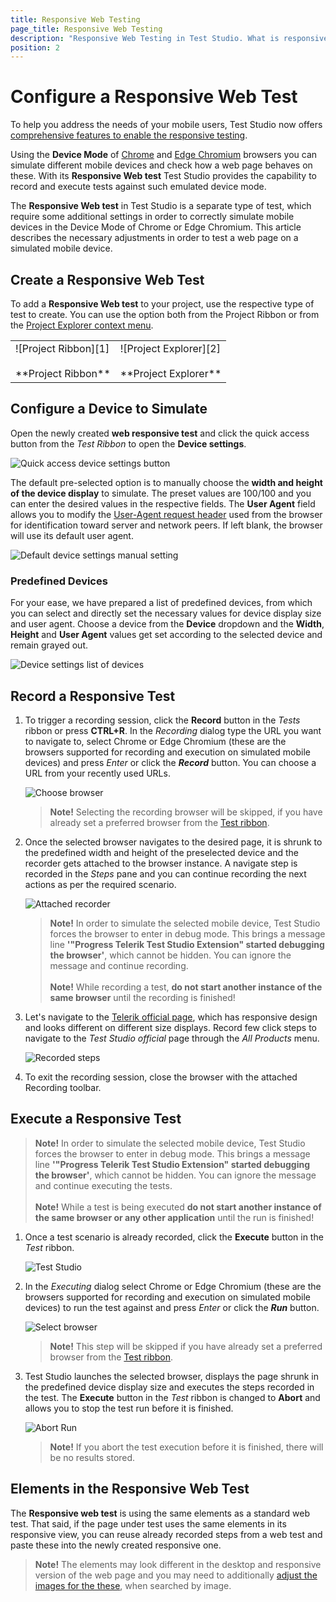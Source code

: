 ```yaml
---
title: Responsive Web Testing
page_title: Responsive Web Testing
description: "Responsive Web Testing in Test Studio. What is responsive web testing in Test Studio. How the responsive web testing in test studio works. Use the Chrome and Edge Chromium browsers viewport to simulate different mobile devices and test web pages on these. "
position: 2
---
```

# Configure a Responsive Web Test

To help you address the needs of your mobile users, Test Studio now offers <a href="https://www.telerik.com/teststudio/automated-website-responsive-testing" target="_blank">comprehensive features to enable the responsive testing</a>.

Using the **Device Mode** of <a href="https://developers.google.com/web/tools/chrome-devtools/device-mode" target="_blank">Chrome</a> and <a href="https://docs.microsoft.com/en-us/microsoft-edge/devtools-guide-chromium/device-mode/" target="_blank">Edge Chromium</a> browsers you can simulate different mobile devices and check how a web page behaves on these. With its __Responsive Web test__ Test Studio provides the capability to record and execute tests against such emulated device mode.

The __Responsive Web test__ in Test Studio is a separate type of test, which require some additional settings in order to correctly simulate mobile devices in the Device Mode of Chrome or Edge Chromium. This article describes the necessary adjustments in order to test a web page on a simulated mobile device.

## Create a Responsive Web Test

To add a __Responsive Web test__ to your project, use the respective type of test to create. You can use the option both from the Project Ribbon or from the <a href="/features/project-explorer/overview#project-context-menu-options" target="_blank">Project Explorer context menu</a>.

<table id="no-table">
	<tr>
		<td>![Project Ribbon][1] <br><br>**Project Ribbon**</td>
		<td>![Project Explorer][2] <br><br>**Project Explorer**</td>
	</tr>
<table>

## Configure a Device to Simulate

Open the newly created __web responsive test__ and click the quick access button from the _Test Ribbon_ to open the __Device settings__.

![Quick access device settings button][3]

The default pre-selected option is to manually choose the __width and height of the device display__ to simulate. The preset values are 100/100 and you can enter the desired values in the respective fields. The __User Agent__ field allows you to modify the <a href="https://developer.mozilla.org/en-US/docs/Web/HTTP/Headers/User-Agent" target="_blank">User-Agent request header</a> used from the browser for identification toward server and network peers. If left blank, the browser will use its default user agent.

![Default device settings manual setting][4]

### Predefined Devices

For your ease, we have prepared a list of predefined devices, from which you can select and directly set the necessary values for device display size and user agent. Choose a device from the __Device__ dropdown and the __Width__, __Height__ and __User Agent__ values get set according to the selected device and remain grayed out.

![Device settings list of devices][5]

## Record a Responsive Test

1. To trigger a recording session, click the __Record__ button in the _Tests_ ribbon or press **CTRL+R**. In the *Recording* dialog type the URL you want to navigate to, select Chrome or Edge Chromium (these are the browsers supported for recording and execution on simulated mobile devices) and press _Enter_ or click the ***Record*** button. You can choose a URL from your recently used URLs.

	![Choose browser][6]

	> **Note!** Selecting the recording browser will be skipped, if you have already set a preferred browser from the <a href="/general-information/test-execution/quick-execution" target="_blank">Test ribbon</a>.

2. Once the selected browser navigates to the desired page, it is shrunk to the predefined width and height of the preselected device and the recorder gets attached to the browser instance. A navigate step is recorded in the _Steps_ pane and you can continue recording the next actions as per the required scenario.

	![Attached recorder][7]

	> __Note!__ In order to simulate the selected mobile device, Test Studio forces the browser to enter in debug mode. This brings a message line __'"Progress Telerik Test Studio Extension" started debugging the browser'__, which cannot be hidden. You can ignore the message and continue recording. <br><br>
	> __Note!__ While recording a test, **do not start another instance of the same browser** until the recording is finished!

3. Let's navigate to the <a href="/general-information/test-execution/quick-execution" target="_blank">Telerik official page</a>, which has responsive design and looks different on different size displays. Record few click steps to navigate to the _Test Studio official_ page through the _All Products_ menu.

	![Recorded steps][8]

4. To exit the recording session, close the browser with the attached Recording toolbar.

## Execute a Responsive Test

> __Note!__ In order to simulate the selected mobile device, Test Studio forces the browser to enter in debug mode. This brings a message line __'"Progress Telerik Test Studio Extension" started debugging the browser'__, which cannot be hidden. You can ignore the message and continue executing the tests. <br><br>
> __Note!__ While a test is being executed **do not start another instance of the same browser or any other application** until the run is finished!

1. Once a test scenario is already recorded, click the **Execute** button in the _Test_ ribbon.

    ![Test Studio](/img/getting-started/first-project/fig08.png)

2. In the _Executing_ dialog select Chrome or Edge Chromium (these are the browsers supported for recording and execution on simulated mobile devices) to run the test against and press _Enter_ or click the ***Run*** button.

    ![Select browser][10]

    > __Note!__ This step will be skipped if you have already set a preferred browser from the <a href="/general-information/test-execution/quick-execution" target="_blank">Test ribbon</a>.

3. Test Studio launches the selected browser, displays the page shrunk in the predefined device display size and executes the steps recorded in the test. The **Execute** button in the _Test_ ribbon is changed to __Abort__ and allows you to stop the test run before it is finished.

    ![Abort Run](/img/getting-started/first-project/fig10.png)

    > __Note!__ If you abort the test execution before it is finished, there will be no results stored.

## Elements in the Responsive Web Test

The __Responsive web test__ is using the same elements as a standard web test. That said, if the page under test uses the same elements in its responsive view, you can reuse already recorded steps from a web test and paste these into the newly created responsive one.

> __Note!__ The elements may look different in the desktop and responsive version of the web page and you may need to additionally <a href="/features/elements-explorer/find-element-by-image" target="_blank">adjust the images for the these</a>, when searched by image.

[1]: /img/features/testing-types/responsive-web/add-responsive-test-ribbon.png
[2]: /img/features/testing-types/responsive-web/add-responsive-test-proj-explorer.png
[3]: /img/features/testing-types/responsive-web/device-settings-button.png
[4]: /img/features/testing-types/responsive-web/device-settings-default-manual.png
[5]: /img/features/testing-types/responsive-web/device-settings-dropdown-list.png
[6]: /img/features/testing-types/responsive-web/trigger-recording-session.png
[7]: /img/features/testing-types/responsive-web/responsive-recording-session.png
[8]: /img/features/testing-types/responsive-web/recorded-steps.png
[10]: /img/features/testing-types/responsive-web/select-exec-browser.png